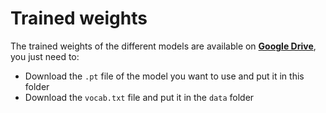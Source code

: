 # Trained weights

The trained weights of the different models are available on [**Google Drive**](https://drive.google.com/drive/folders/1XxKdsR33rt6VTFAF8qwyE3uxulK7gK6m), you just need to:

* Download the `.pt` file of the model you want to use and put it in this folder
* Download the `vocab.txt` file and put it in the `data` folder
